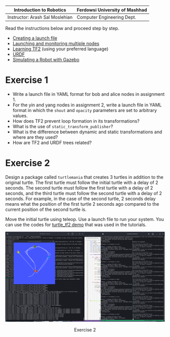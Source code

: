 
|  Introduction to Robotics |  Ferdowsi University of Mashhad |
|---|---|
|  Instructor: Arash Sal Moslehian |  Computer Engineering Dept. |

Read the instructions below and proceed step by step.

- [Creating a launch file](https://docs.ros.org/en/humble/Tutorials/Intermediate/Launch/Creating-Launch-Files.html)
- [Launching and monitoring multiple nodes](https://docs.ros.org/en/humble/Tutorials/Intermediate/Launch/Launch-system.html)
- [Learning TF2](https://docs.ros.org/en/humble/Tutorials/Intermediate/Tf2/Tf2-Main.html#learning-tf2) (using your preferred language)
- [URDF](https://docs.ros.org/en/humble/Tutorials/Intermediate/URDF/URDF-Main.html)
- [Simulating a Robot with Gazebo](https://docs.ros.org/en/humble/Tutorials/Advanced/Simulators/Gazebo.html)

# Exercise 1

* Write a launch file in YAML format for bob and alice nodes in assignment 1.
* For the yin and yang nodes in assignment 2, write a launch file in YAML format in which the `shout` and `opacity` parameters are set to arbitrary values. 
* How does TF2 prevent loop formation in its transformations?
* What is the use of `static_transform_publisher`?
* What is the difference between dynamic and static transformations and where are they used?
* How are TF2 and URDF trees related?

# Exercise 2

Design a package called `turtlemania` that creates 3 turtles in addition to the original turtle. The first turtle must follow the initial turtle with a delay of 2 seconds. The second turtle must follow the first turtle with a delay of 2 seconds, and the third turtle must follow the second turtle with a delay of 2 seconds. For example, in the case of the second turtle, 2 seconds delay means what the position of the first turtle 2 seconds ago compared to the current position of the second turtle is.

Move the initial turtle using teleop. Use a launch file to run your system. You can use the codes for [turtle_tf2 demo](https://github.com/ros/geometry_tutorials/blob/ros2/turtle_tf2_py) that was used in the tutorials.
<p align = "center">
<img src = "exec2.png">
</p>
<p align = "center">
Exercise 2
</p>
